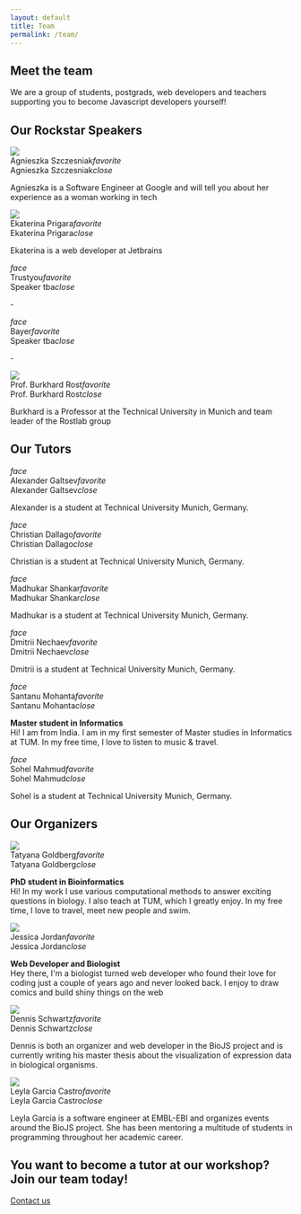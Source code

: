 ```yaml
---
layout: default
title: Team
permalink: /team/
---
```

<section class="seconday-bg">
  <div class="container">
    <!--   Icon Section   -->
    <div class="row">
      <div class="col s12 center">
          <h1>Meet the team</h1>
          <p class="light">We are a group of students, postgrads, web developers and teachers supporting
          you to become Javascript developers yourself!</p>
      </div>
    </div>
  </div>
</section>
<section class="tertiary-bg team">
  <div class="container">
  <div class="row">
      <div class="col s12">
        <h2 class=" white-text">Our Rockstar Speakers</h2>
      </div>
    </div>
    <div class="row">
      <!-- team member card -->
      <div class="col s12 m3">
        <div class="card">
          <div class="card-image waves-effect waves-block waves-light">
            <img class="activator" src="/media/agnieszka.jpg">
          </div>
          <div class="card-content">
            <span class="card-title activator grey-text text-darken-4">Agnieszka Szczesniak<i class="material-icons right">favorite</i></span>
          </div>
          <div class="card-reveal">
            <span class="card-title grey-text text-darken-4">Agnieszka Szczesniak<i class="material-icons right">close</i></span>
            <p>Agnieszka is a Software Engineer at Google and will tell you about her experience as a woman working in tech
            </p>
          </div>
        </div>
      </div>
      <!-- team member card -->
      <!-- team member card -->
      <div class="col s12 m3">
        <div class="card">
          <div class="card-image waves-effect waves-block waves-light">
            <img class="activator" src="/media/ekaterina.jpg">
          </div>
          <div class="card-content">
            <span class="card-title activator grey-text text-darken-4">Ekaterina Prigara<i class="material-icons right">favorite</i></span>
          </div>
          <div class="card-reveal">
            <span class="card-title grey-text text-darken-4">Ekaterina Prigara<i class="material-icons right">close</i></span>
            <p>Ekaterina is a web developer at Jetbrains</p>
          </div>
        </div>
      </div>
      <!-- team member card -->
      <!-- team member card -->
      <div class="col s12 m3">
        <div class="card">
          <div class="card-image waves-effect waves-block waves-light">
            <i class="activator placeholder-img secondary-bg primary-color large material-icons">face</i>
          </div>
          <div class="card-content">
            <span class="card-title activator grey-text text-darken-4">Trustyou<i class="material-icons right">favorite</i></span>
          </div>
          <div class="card-reveal">
            <span class="card-title grey-text text-darken-4">Speaker tba<i class="material-icons right">close</i></span>
            <p>-</p>
          </div>
        </div>
      </div>
      <!-- team member card -->
      <!-- team member card -->
      <div class="col s12 m3">
        <div class="card">
          <div class="card-image waves-effect waves-block waves-light">
            <i class="activator placeholder-img primary-bg secondary-color large material-icons">face</i>
          </div>
          <div class="card-content">
            <span class="card-title activator grey-text text-darken-4">Bayer<i class="material-icons right">favorite</i></span>
          </div>
          <div class="card-reveal">
            <span class="card-title grey-text text-darken-4">Speaker tba<i class="material-icons right">close</i></span>
            <p>-</p>
          </div>
        </div>
      </div>
    </div>
<div class="row">
      <!-- team member card -->
      <div class="col s12 m3">
        <div class="card">
          <div class="card-image waves-effect waves-block waves-light">
            <img class="activator" src="/media/burkhard.jpg">
          </div>
          <div class="card-content">
            <span class="card-title activator grey-text text-darken-4">Prof. Burkhard Rost<i class="material-icons right">favorite</i></span>
          </div>
          <div class="card-reveal">
            <span class="card-title grey-text text-darken-4">Prof. Burkhard Rost<i class="material-icons right">close</i></span>
            <p>Burkhard is a Professor at the Technical University in Munich and team leader of the Rostlab group</p>
          </div>
        </div>
      </div>
      <!-- team member card -->
    </div>
  </div>
</section>
<section class="blue lighten-3">
  <div class="container team">
    <div class="row">
      <div class="col s12">
        <h2 class="white-text">Our Tutors</h2>
      </div>
    </div>
    <div class="row">
      <!-- team member card -->
      <!-- team member card -->
      <div class="col s12 m3">
        <div class="card">
          <div class="card-image waves-effect waves-block waves-light">
            <i class="activator placeholder-img primary-bg secondary-color large material-icons">face</i>
          </div>
          <div class="card-content">
            <span class="card-title activator grey-text text-darken-4">Alexander Galtsev<i class="material-icons right">favorite</i></span>
          </div>
          <div class="card-reveal">
            <span class="card-title grey-text text-darken-4">Alexander Galtsev<i class="material-icons right">close</i></span>
            <p>Alexander is a student at Technical University Munich, Germany.</p>
          </div>
        </div>
      </div>
      <!-- team member card -->
      <!-- team member card -->
        <div class="col s12 m3">
          <div class="card">
            <div class="card-image waves-effect waves-block waves-light">
              <i class="activator placeholder-img secondary-bg primary-color large material-icons">face</i>
            </div>
            <div class="card-content">
              <span class="card-title activator grey-text text-darken-4">Christian Dallago<i class="material-icons right">favorite</i></span>
            </div>
            <div class="card-reveal">
              <span class="card-title grey-text text-darken-4">Christian Dallago<i class="material-icons right">close</i></span>
              <p>Christian is a student at Technical University Munich, Germany.</p>
            </div>
          </div>
        </div>
      <!-- team member card -->
      <!-- team member card -->
      <div class="col s12 m3">
        <div class="card">
          <div class="card-image waves-effect waves-block waves-light">
            <i class="activator placeholder-img primary-bg secondary-color large material-icons">face</i>
          </div>
          <div class="card-content">
            <span class="card-title activator grey-text text-darken-4">Madhukar Shankar<i class="material-icons right">favorite</i></span>
          </div>
          <div class="card-reveal">
            <span class="card-title grey-text text-darken-4">Madhukar Shankar<i class="material-icons right">close</i></span>
            <p>Madhukar is a student at Technical University Munich, Germany.</p>
          </div>
        </div>
      </div>
      <!-- team member card -->
      <!-- team member card -->
      <div class="col s12 m3">
        <div class="card">
          <div class="card-image waves-effect waves-block waves-light">
            <i class="activator placeholder-img secondary-bg primary-color large material-icons">face</i>
          </div>
          <div class="card-content">
            <span class="card-title activator grey-text text-darken-4">Dmitrii Nechaev<i class="material-icons right">favorite</i></span>
          </div>
          <div class="card-reveal">
            <span class="card-title grey-text text-darken-4">Dmitrii Nechaev<i class="material-icons right">close</i></span>
            <p>Dmitrii is a student at Technical University Munich, Germany.</p>
          </div>
        </div>
      </div>
   </div>
   <div class="row">
      <!-- team member card -->
      <!-- team member card -->
      <div class="col s12 m3">
        <div class="card">
          <div class="card-image waves-effect waves-block waves-light">
            <i class="activator placeholder-img secondary-bg primary-color large material-icons">face</i>
          </div>
          <div class="card-content">
            <span class="card-title activator grey-text text-darken-4">Santanu Mohanta<i class="material-icons right">favorite</i></span>
          </div>
          <div class="card-reveal">
            <span class="card-title grey-text text-darken-4">Santanu Mohanta<i class="material-icons right">close</i></span>
            <p>
            <strong>Master student in Informatics</strong><br/>
            Hi! I am from India. I am in my first semester of Master studies in Informatics at TUM. In my free time, I love to listen to music & travel.</p>
          </div>
        </div>
      </div>
      <!-- team member card -->
      <!-- team member card -->
      <div class="col s12 m3">
        <div class="card">
          <div class="card-image waves-effect waves-block waves-light">
            <i class="activator placeholder-img primary-bg secondary-color large material-icons">face</i>
          </div>
          <div class="card-content">
            <span class="card-title activator grey-text text-darken-4">Sohel Mahmud<i class="material-icons right">favorite</i></span>
          </div>
          <div class="card-reveal">
            <span class="card-title grey-text text-darken-4">Sohel Mahmud<i class="material-icons right">close</i></span>
            <p>Sohel is a student at Technical University Munich, Germany.</p>
          </div>
        </div>
      </div>
      <!-- team member card -->
    </div>
  </div>
</section>
<section class="team">
  <div class="container">
  <div class="row">
      <div class="col s12">
        <h2>Our Organizers</h2>
      </div>
    </div>
    <div class="row">
      <!-- team member card -->
      <div class="col s12 m3">
        <div class="card">
          <div class="card-image waves-effect waves-block waves-light">
            <img class="activator" src="/media/tatyana.jpg">
          </div>
          <div class="card-content">
            <span class="card-title activator grey-text text-darken-4">Tatyana Goldberg<i class="material-icons right">favorite</i></span>
          </div>
          <div class="card-reveal">
            <span class="card-title grey-text text-darken-4">Tatyana Goldberg<i class="material-icons right">close</i></span>
            <p><strong>PhD student in Bioinformatics</strong><br/>
              Hi! In my work I use various computational methods to answer exciting questions in biology. 
              I also teach at TUM, which I greatly enjoy. In my free time, I love to travel, meet new people and swim.</p>
          </div>
        </div>
      </div>
      <!-- team member card -->
      <!-- team member card -->
      <div class="col s12 m3">
        <div class="card">
          <div class="card-image waves-effect waves-block waves-light">
            <img class="activator" src="/media/jessicajordan.jpeg">
          </div>
          <div class="card-content">
            <span class="card-title activator grey-text text-darken-4">Jessica Jordan<i class="material-icons right">favorite</i></span>
          </div>
          <div class="card-reveal">
            <span class="card-title grey-text text-darken-4">Jessica Jordan<i class="material-icons right">close</i></span>
            <p><strong>Web Developer and Biologist</strong><br />
            Hey there, I'm a biologist turned web developer who found their love for coding just a couple of years ago and never looked back.
            I enjoy to  draw comics and build shiny things on the web</p>
          </div>
        </div>
      </div>
      <!-- team member card -->
      <!-- team member card -->
      <div class="col s12 m3">
        <div class="card">
          <div class="card-image waves-effect waves-block waves-light">
            <img class="activator" src="/media/dennis.jpg">
          </div>
          <div class="card-content">
            <span class="card-title activator grey-text text-darken-4">Dennis Schwartz<i class="material-icons right">favorite</i></span>
          </div>
          <div class="card-reveal">
            <span class="card-title grey-text text-darken-4">Dennis Schwartz<i class="material-icons right">close</i></span>
            <p>Dennis is both an organizer and web developer in the BioJS project and is currently
            writing his master thesis about the visualization of expression data in biological organisms.</p>
          </div>
        </div>
      </div>
      <!-- team member card -->
      <!-- team member card -->
      <div class="col s12 m3">
        <div class="card">
          <div class="card-image waves-effect waves-block waves-light">
            <img class="activator" src="/media/leyla.jpg">
          </div>
          <div class="card-content">
            <span class="card-title activator grey-text text-darken-4">Leyla Garcia Castro<i class="material-icons right">favorite</i></span>
          </div>
          <div class="card-reveal">
            <span class="card-title grey-text text-darken-4">Leyla Garcia Castro<i class="material-icons right">close</i></span>
            <p>Leyla Garcia is a software engineer at EMBL-EBI and organizes events around the BioJS project. She 
            has been mentoring a multitude of students in programming
            throughout her academic career.</p>
          </div>
        </div>
      </div>
    </div>
  </div>
</section>
<section class="secondary-bg primary-color">
  <div class="container center">
    <div class="col s12">
      <h2 class="subheader">You want to become a tutor at our workshop? Join our team today!</h2>
      <p><a href="/contact" class="btn-large waves-effect waves-light tertiary-bg uppercase">Contact us</a></p>
    </div>
  </div>
</section>
